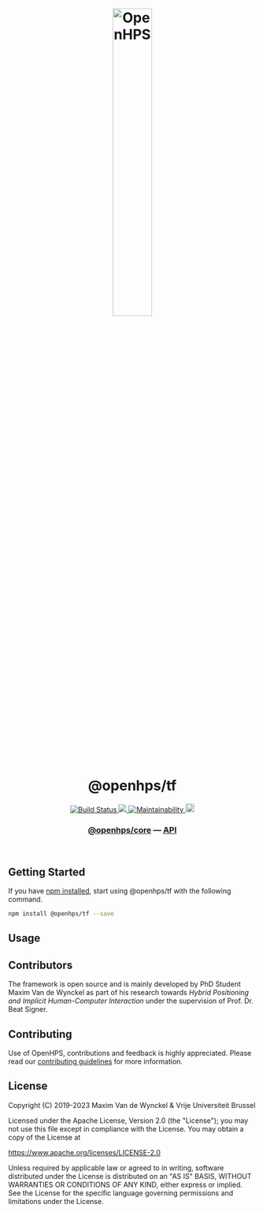<h1 align="center">
  <img alt="OpenHPS" src="https://openhps.org/images/logo_text-512.png" width="40%" /><br />
  @openhps/tf
</h1>
<p align="center">
    <a href="https://github.com/OpenHPS/openhps-tf/actions/workflows/main.yml" target="_blank">
        <img alt="Build Status" src="https://github.com/OpenHPS/openhps-tf/actions/workflows/main.yml/badge.svg">
    </a>
    <a href="https://codecov.io/gh/OpenHPS/openhps-tf">
        <img src="https://codecov.io/gh/OpenHPS/openhps-rf/branch/master/graph/badge.svg"/>
    </a>
    <a href="https://codeclimate.com/github/OpenHPS/openhps-tf/" target="_blank">
        <img alt="Maintainability" src="https://img.shields.io/codeclimate/maintainability/OpenHPS/openhps-tf">
    </a>
    <a href="https://badge.fury.io/js/@openhps%2Ftf">
        <img src="https://badge.fury.io/js/@openhps%2Ftf.svg" alt="npm version" height="18">
    </a>
</p>

<h3 align="center">
    <a href="https://github.com/OpenHPS/openhps-core">@openhps/core</a> &mdash; <a href="https://openhps.org/docs/tf">API</a>
</h3>

<br />

## Getting Started
If you have [npm installed](https://www.npmjs.com/get-npm), start using @openhps/tf with the following command.
```bash
npm install @openhps/tf --save
```

## Usage


## Contributors
The framework is open source and is mainly developed by PhD Student Maxim Van de Wynckel as part of his research towards *Hybrid Positioning and Implicit Human-Computer Interaction* under the supervision of Prof. Dr. Beat Signer.

## Contributing
Use of OpenHPS, contributions and feedback is highly appreciated. Please read our [contributing guidelines](CONTRIBUTING.md) for more information.

## License
Copyright (C) 2019-2023 Maxim Van de Wynckel & Vrije Universiteit Brussel

Licensed under the Apache License, Version 2.0 (the "License"); you may not use this file except in compliance with the License. You may obtain a copy of the License at

https://www.apache.org/licenses/LICENSE-2.0

Unless required by applicable law or agreed to in writing, software distributed under the License is distributed on an "AS IS" BASIS, WITHOUT WARRANTIES OR CONDITIONS OF ANY KIND, either express or implied. See the License for the specific language governing permissions and limitations under the License.